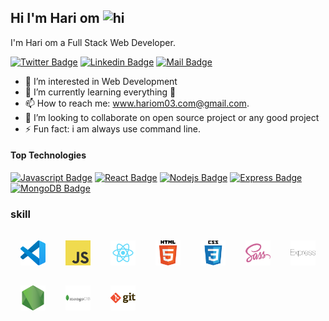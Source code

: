 ## Hi I'm Hari om <img src="https://user-images.githubusercontent.com/1303154/88677602-1635ba80-d120-11ea-84d8-d263ba5fc3c0.gif" width="28px" alt="hi">

I'm Hari om a Full Stack Web Developer.

[![Twitter Badge](https://img.shields.io/badge/-Hariom-1ca0f1?style=flat&labelColor=1ca0f1&logo=twitter&logoColor=white&link=https://twitter.com/Ipenywis)](https://twitter.com/harixom) 
[![Linkedin Badge](https://img.shields.io/badge/-Hariom-0e76a8?style=flat&labelColor=0e76a8&logo=linkedin&logoColor=white)](https://www.linkedin.com/in/Harixomxsingh/) 
 [![Mail Badge](https://img.shields.io/badge/-Hariom-c0392b?style=flat&labelColor=c0392b&logo=gmail&logoColor=white)](mailto:www.hariom03.@gmail.com)

<!-- TODO: Add last video link -->

- 👀 I’m interested in Web Development
- 🌱 I’m currently learning everything 🤣
- 📫 How to reach me: www.hariom03.com@gmail.com.
- 💞️ I’m looking to collaborate on open source project or any good project
- ⚡ Fun fact: i am always use command line.

#### Top Technologies

<!-- TODO: Make technologies links takes you to repositories -->

 [![Javascript Badge](https://img.shields.io/badge/-Javascript-F0DB4F?style=for-the-badge&labelColor=black&logo=javascript&logoColor=F0DB4F)](#) 
[![React Badge](https://img.shields.io/badge/-React-61DBFB?style=for-the-badge&labelColor=black&logo=react&logoColor=61DBFB)](#)
  [![Nodejs Badge](https://img.shields.io/badge/-Nodejs-3C873A?style=for-the-badge&labelColor=black&logo=node.js&logoColor=3C873A)](#) 
 [![Express Badge](https://img.shields.io/badge/-Express-fff?style=for-the-badge&labelColor=black&logo=Express&logoColor=fff)](#)
  [![MongoDB Badge](https://img.shields.io/badge/-MongoDB-3C873B?style=for-the-badge&labelColor=black&logo=MongoDB&logoColor=3C873B)](#)

### skill
<img align="left" alt="Visual Studio Code" style="margin:1rem;" width="40px" src="https://raw.githubusercontent.com/github/explore/80688e429a7d4ef2fca1e82350fe8e3517d3494d/topics/visual-studio-code/visual-studio-code.png" />

<img align="left" style="margin:1rem;"  alt="JavaScript" width="40px" src="https://raw.githubusercontent.com/github/explore/80688e429a7d4ef2fca1e82350fe8e3517d3494d/topics/javascript/javascript.png" />

<img align="left" style="margin:1rem;" alt="React" width="40px" src="https://raw.githubusercontent.com/github/explore/80688e429a7d4ef2fca1e82350fe8e3517d3494d/topics/react/react.png" />

<img align="left" style="margin:1rem;" alt="HTML5" width="40px" src="https://raw.githubusercontent.com/github/explore/80688e429a7d4ef2fca1e82350fe8e3517d3494d/topics/html/html.png" />

<img align="left" style="margin:1rem;" alt="HTML5" width="40px" src="https://raw.githubusercontent.com/github/explore/80688e429a7d4ef2fca1e82350fe8e3517d3494d/topics/css/css.png" />

<img align="left" style="margin:1rem;" alt="Sass" width="40px" src="https://raw.githubusercontent.com/github/explore/80688e429a7d4ef2fca1e82350fe8e3517d3494d/topics/sass/sass.png" />

<img align="left" style="margin:1rem;" alt="Sass" width="40px" src="https://raw.githubusercontent.com/github/explore/80688e429a7d4ef2fca1e82350fe8e3517d3494d/topics/express/express.png" />
<img align="left" style="margin:1rem;" alt="Node.js" width="40px" src="https://raw.githubusercontent.com/github/explore/80688e429a7d4ef2fca1e82350fe8e3517d3494d/topics/nodejs/nodejs.png" />

<img align="left" style="margin:1rem;" alt="MongoDB" width="40px" src="https://raw.githubusercontent.com/github/explore/80688e429a7d4ef2fca1e82350fe8e3517d3494d/topics/mongodb/mongodb.png" />

<img align="left" style="margin:1rem;" alt="Git" width="40px" src="https://raw.githubusercontent.com/github/explore/80688e429a7d4ef2fca1e82350fe8e3517d3494d/topics/git/git.png" />


<!--
**Harixomxsingh/Harixomxsingh** is a ✨ _special_ ✨ repository because its `README.md` (this file) appears on your GitHub profile.

Here are some ideas to get you started:

- 🔭 I’m currently working on ...
- 🌱 I’m currently learning ...
- 👯 I’m looking to collaborate on ...
- 🤔 I’m looking for help with ...
- 💬 Ask me about ...
- 📫 How to reach me: ...
- 😄 Pronouns: ...
- ⚡ Fun fact: ...
-->
